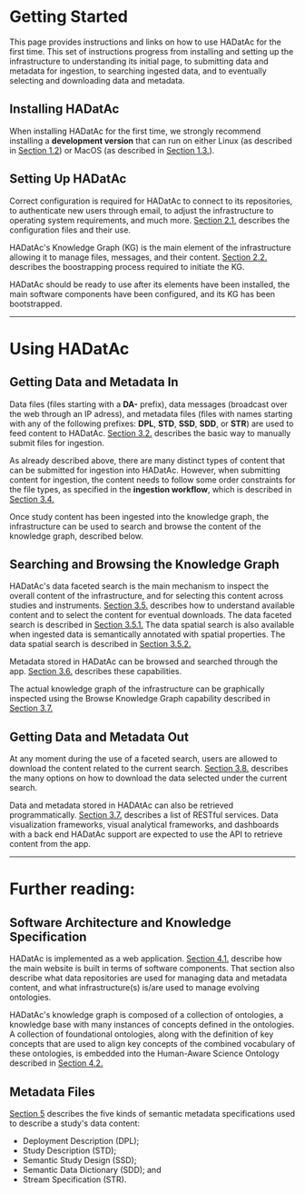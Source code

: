 # Getting Started

This page provides instructions and links on how to use HADatAc for the first time. This set of instructions progress from installing and setting up the infrastructure to understanding its initial page, to submitting data and metadata for ingestion, to searching ingested data, and to eventually selecting and downloading data and metadata. 

## Installing HADatAc

When installing HADatAc for the first time, we strongly recommend installing a __development version__ that can run on either Linux (as described in [Section 1.2](https://github.com/paulopinheiro1234/hadatac/wiki/HADatAc-User-Guide#12-on-linux-development)) or MacOS (as described in [Section 1.3.](https://github.com/paulopinheiro1234/hadatac/wiki/HADatAc-User-Guide#13-on-macos-development)).

## Setting Up HADatAc

Correct configuration is required for HADatAc to connect to its repositories, to authenticate new users through email, to adjust the infrastructure to operating system requirements, and much more. [Section 2.1.](https://github.com/paulopinheiro1234/hadatac/wiki/2.1.-Software-Configuration) describes the configuration files and their use.

HADatAc's Knowledge Graph (KG) is the main element of the infrastructure allowing it to manage files, messages, and their content. [Section 2.2.](https://github.com/paulopinheiro1234/hadatac/wiki/2.2.-Knowledge-Graph-Bootstrap) describes the boostrapping process required to initiate the KG. 

HADatAc should be ready to use after its elements have been installed, the main software components have been configured, and its KG has been bootstrapped.

***

# Using HADatAc

## Getting Data and Metadata In

Data files (files starting with a **DA-** prefix), data messages (broadcast over the web through an IP adress), and metadata files (files with names starting with any of the following prefixes: **DPL**, **STD**, **SSD**, **SDD**, or **STR**) are used to feed content to HADatAc. [Section 3.2.](https://github.com/paulopinheiro1234/hadatac/wiki/3.2.-File-Upload) describes the basic way to manually submit files for ingestion. 

As already described above, there are many distinct types of content that can be submitted for ingestion into HADatAc. However, when submitting content for ingestion, the content needs to follow some order constraints for the file types, as specified in the __ingestion workflow__, which is described in [Section 3.4.](https://github.com/paulopinheiro1234/hadatac/wiki/3.4.-Metadata-Ingest)

Once study content has been ingested into the knowledge graph, the infrastructure can be used to search and browse the content of the knowledge graph, described below.

## Searching and Browsing the Knowledge Graph

HADatAc's data faceted search is the main mechanism to inspect the overall content of the infrastructure, and for selecting this content across studies and instruments. [Section 3.5.](https://github.com/paulopinheiro1234/hadatac/wiki/3.5.-Data-Search) describes how to understand available content and to select the content for eventual downloads. The data faceted search is described in [Section 3.5.1.](https://github.com/paulopinheiro1234/hadatac/wiki/3.5.1-Data-Faceted-Search) The data spatial search is also available when ingested data is semantically annotated with spatial properties. The data spatial search is described in [Section 3.5.2.](https://github.com/paulopinheiro1234/hadatac/wiki/3.5.2.-Data-Spatial-Search)  

Metadata stored in HADatAc can be browsed and searched through the app. [Section 3.6.](https://github.com/paulopinheiro1234/hadatac/wiki/3.6.-Metadata-Browser-and-Search) describes these capabilities. 

The actual knowledge graph of the infrastructure can be graphically inspected using the Browse Knowledge Graph capability described in [Section 3.7.](https://github.com/paulopinheiro1234/hadatac/wiki/3.7.-Knowledge-Graph-Browser)

## Getting Data and Metadata Out

At any moment during the use of a faceted search, users are allowed to download the content related to the current search. [Section 3.8.](https://github.com/paulopinheiro1234/hadatac/wiki/3.8.-Data-Download) describes the many options on how to download the data selected under the current search.

Data and metadata stored in HADAtAc can also be retrieved programmatically. [Section 3.7.](https://github.com/paulopinheiro1234/hadatac/wiki/3.7.-API) describes a list of RESTful services. Data visualization frameworks, visual analytical frameworks, and dashboards with a back end HADatAc support are expected to use the API to retrieve content from the app.  

***

# Further reading: 

## Software Architecture and Knowledge Specification

HADatAc is implemented as a web application. [Section 4.1.](https://github.com/paulopinheiro1234/hadatac/wiki/4.1.-Software-Components) describe how the main website is built in terms of software components. That section also describe what data repositories are used for managing data and metadata content, and what infrastructure(s) is/are used to manage evolving ontologies.  

HADatAc's knowledge graph is composed of a collection of ontologies, a knowledge base with many instances of concepts defined in the ontologies. A collection of foundational ontologies, along with the definition of key concepts that are used to align key concepts of the combined vocabulary of these ontologies, is embedded into the Human-Aware Science Ontology described in [Section 4.2.](https://github.com/paulopinheiro1234/hadatac/wiki/4.2.-The-Human-Aware-Science-Ontology-(HAScO))  

## Metadata Files

[Section 5](https://github.com/paulopinheiro1234/hadatac/wiki/5.-Metadata-Files) describes the five kinds of semantic metadata specifications used to describe a study's data content: 
* Deployment Description (DPL); 
* Study Description (STD);
* Semantic Study Design (SSD); 
* Semantic Data Dictionary (SDD); and 
* Stream Specification (STR).


